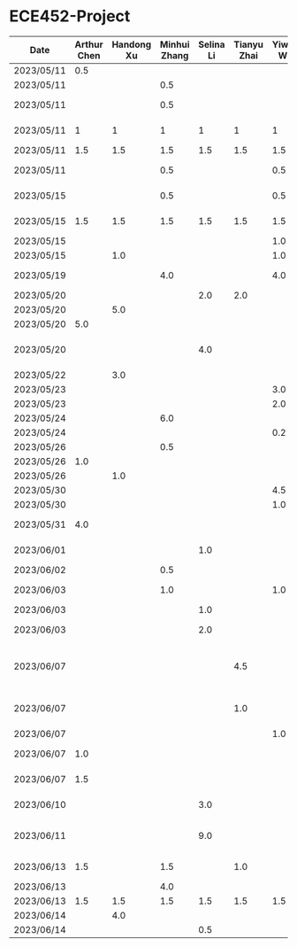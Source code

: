 # ECE452-Project
| Date       | Arthur Chen | Handong Xu | Minhui Zhang | Selina Li | Tianyu Zhai | Yiwen Wu | Task                                                                                    |
|------------|-------------|------------|--------------|-----------|-------------|----------|-----------------------------------------------------------------------------------------|
| 2023/05/11 | 0.5         |            |              |           |             |          | Setup Github repo                                                                       |
| 2023/05/11 |             |            | 0.5          |           |             |          | Setup notions teamspace                                                                 |
| 2023/05/11 |             |            | 0.5          |           |             |          | Summarize project and proposal requirements                                             |
| 2023/05/11 | 1           | 1          | 1            | 1         | 1           | 1        | Think & document 3 feasible ideas                                                       |
| 2023/05/11 | 1.5         | 1.5        | 1.5          | 1.5       | 1.5         | 1.5      | Discuss & Select Idea                                                                   |
| 2023/05/11 |             |            | 0.5          |           |             | 0.5      | Create TimeLog.md and README.md                                                         |
| 2023/05/15 |             |            | 0.5          |           |             | 0.5      | Divide task on proposal and design                                                      |
| 2023/05/15 | 1.5         | 1.5        | 1.5          | 1.5       | 1.5         | 1.5      | Meeting on proposal and design                                                          |
| 2023/05/15 |             |            |              |           |             | 1.0      | Initial design on UI                                                                    |
| 2023/05/15 |             | 1.0        |              |           |             | 1.0      | Upgrade UI design                                                                       |
| 2023/05/19 |             |            | 4.0          |           |             | 4.0      | Design architecture view and architecture style                                         |
| 2023/05/20 |             |            |              | 2.0       | 2.0         |          | Discuss design patterns                                                                 |
| 2023/05/20 |             | 5.0        |              |           |             |          | UI design in Figma                                                                      |
| 2023/05/20 | 5.0         |            |              |           |             |          | Write documentations                                                                    |
| 2023/05/20 |             |            |              | 4.0       |             |          | Demonstrate implementation of design patterns at the coding level                       |
| 2023/05/22 |             | 3.0        |              |           |             |          | UI design in Figma                                                                      |
| 2023/05/23 |             |            |              |           |             | 3.0      | Setup starter code                                                                      |
| 2023/05/23 |             |            |              |           |             | 2.0      | Debug starter code                                                                      |
| 2023/05/24 |             |            | 6.0          |           |             |          | Write Proposal                                                                          |
| 2023/05/24 |             |            |              |           |             | 0.2      | Review Proposal                                                                         |
| 2023/05/26 |             |            | 0.5          |           |             |          | Revise Proposal                                                                         |
| 2023/05/26 | 1.0         |            |              |           |             |          | Revise Documentations                                                                   |
| 2023/05/26 |             | 1.0        |              |           |             |          | Added UI in Proposal                                                                    |
| 2023/05/30 |             |            |              |           |             | 4.5      | Setup/debug starter code                                                                |
| 2023/05/30 |             |            |              |           |             | 1.0      | Prepare Presentation                                                                    |
| 2023/05/31 | 4.0         |            |              |           |             |          | Make and revise all documents for presentation                                          |
| 2023/06/01 |             |            |              | 1.0       |             |          | Revise Proposal based on feedback                                                       |
| 2023/06/02 |             |            | 0.5          |           |             |          | Revise Proposal and upload                                                              |
| 2023/06/03 |             |            | 1.0          |           |             | 1.0      | Plan on how to implement and find resources                                             |
| 2023/06/03 |             |            |              | 1.0       |             |          | PR Review                                                                               |
| 2023/06/03 |             |            |              | 2.0       |             |          | Raise a PR to standardize and clean up code                                             |
| 2023/06/07 |             |            |              |           | 4.5         |          | Set up Navigation Manager for future screens. Create example onboard and login screens. |
| 2023/06/07 |             |            |              |           | 1.0         |          | Address comments & Add prototype screens for care-giver & receiver.                     |
| 2023/06/07 |             |            |              |           |             | 1.0      | PR Review                                                                               |
| 2023/06/07 | 1.0         |            |              |           |             |          | Investigate OCR function implementation                                                 |
| 2023/06/07 | 1.5         |            |              |           |             |          | Investigate Python + Kotlin integration                                                 |
| 2023/06/10 |             |            |              | 3.0       |             |          | Investigate Authentication Method: Auth0 chosen                                         |
| 2023/06/11 |             |            |              | 9.0       |             |          | Implement User authentication/authorization with Auth0                                  |
| 2023/06/13 | 1.5         |            | 1.5          |           | 1.0         |          | Write and Revise Buddy Team Evaluation                                                  |
| 2023/06/13 |             |            | 4.0          |           |             |          | Add Firebase to project                                                                 |
| 2023/06/13 | 1.5         | 1.5        | 1.5          | 1.5       | 1.5         | 1.5      | team meeting on task work                                                               |
| 2023/06/14 |             | 4.0        |              |           |             |          | working on add pill page ui                                                             |
| 2023/06/14 |             |            |              | 0.5       |             |          | PR review                                                                               |

